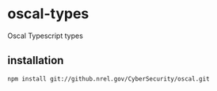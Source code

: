 # oscal-types
Oscal Typescript types
## installation
    npm install git://github.nrel.gov/CyberSecurity/oscal.git
